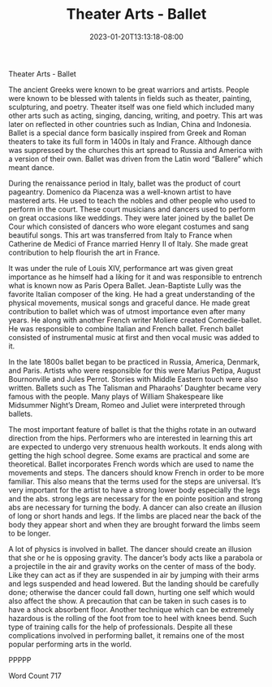﻿---
title: "Theater Arts - Ballet"
date: 2023-01-20T13:13:18-08:00
description: "TXT Tips for Web Success"
featured_image: "/images/TXT.jpg"
tags: ["TXT"]
---

Theater Arts - Ballet

The ancient Greeks were known to be great warriors and artists. People were known to be blessed with talents 
in fields such as theater, painting, sculpturing, and poetry. Theater itself was one field which included 
many other arts such as acting, singing, dancing, writing, and poetry. This art was later on reflected in 
other countries such as Indian, China and Indonesia. Ballet is a special dance form basically inspired from 
Greek and Roman theaters to take its full form in 1400s in Italy and France. Although dance was suppressed by 
the churches this art spread to Russia and America with a version of their own.  Ballet was driven from the Latin 
word “Ballere” which meant dance.  

During the renaissance period in Italy, ballet was the product of court pageantry. Domenico da Piacenza was 
a well-known artist to have mastered arts. He used to teach the nobles and other people who used to perform in the
 court. These court musicians and dancers used to perform on great occasions like weddings. They were later joined 
by the ballet De Cour which consisted of dancers who wore elegant costumes and sang beautiful songs. This art was
 transferred from Italy to France when Catherine de Medici of France married Henry II of Italy. She made great contribution to 
help flourish the art in France.  

It was under the rule of Louis XIV, performance art was given great importance as he himself had a liking for it and was responsible to entrench what is known now as Paris Opera Ballet. Jean-Baptiste Lully was the favorite Italian composer of the king. He had a great understanding of the physical movements, musical songs and graceful dance. He made great contribution to ballet which was of utmost importance even after many years.   He along with another French writer Moliere created Comedie-ballet. He was responsible to combine Italian and French ballet. French ballet consisted of instrumental music at first and then vocal music was added to it. 

In the late 1800s ballet began to be practiced in Russia, America, Denmark, and Paris. Artists who were responsible for this were Marius Petipa, August Bournonville and Jules Perrot. Stories with Middle Eastern touch were also written. Ballets such as The Talisman and Pharaohs’ Daughter became very famous with the people. Many plays of William Shakespeare like Midsummer Night’s Dream, Romeo and Juliet were interpreted through ballets.

The most important feature of ballet is that the thighs rotate in an outward direction from the hips. Performers who are interested in learning this art are expected to undergo very strenuous health workouts. It ends along with getting the high school degree. Some exams are practical and some are theoretical. Ballet incorporates French words which are used to name the movements and steps. The dancers should know French in order to be more familiar. This also means that the terms used for the steps are universal. It’s very important for the artist to have a strong lower body especially the legs and the abs. strong legs are necessary for the en pointe position and strong abs are necessary for turning the body. A dancer can also create an illusion of long or short hands and legs. If the limbs are placed near the back of the body they appear short and when they are brought forward the limbs seem to be longer. 

A lot of physics is involved in ballet. The dancer should create an illusion that she or he is opposing gravity. The dancer’s body acts like a parabola or a projectile in the air and gravity works on the center of mass of the body. Like they can act as if they are suspended in air by jumping with their arms and legs suspended and head lowered. But the landing should be carefully done; otherwise the dancer could fall down, hurting one self which would also affect the show. A precaution that can be taken in such cases is to have a shock absorbent floor. Another technique which can be extremely hazardous is the rolling of the foot from toe to heel with knees bend. Such type of training calls for the help of professionals. Despite all these complications involved in performing ballet, it remains one of the most popular performing arts in the world.

PPPPP

Word Count 717

